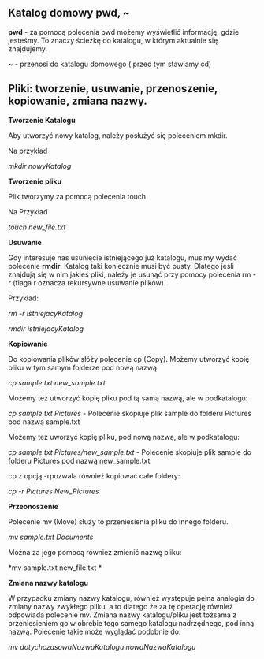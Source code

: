 ## Katalog domowy pwd, ~
**pwd** - za pomocą polecenia pwd możemy wyświetlić informację, gdzie jesteśmy. To znaczy ścieżkę do katalogu, w którym aktualnie się znajdujemy.

**~** - przenosi do katalogu domowego ( przed tym stawiamy cd)

## Pliki: tworzenie, usuwanie, przenoszenie, kopiowanie, zmiana nazwy.

**Tworzenie Katalogu**

Aby utworzyć nowy katalog, należy posłużyć się poleceniem mkdir.

Na przykład

*mkdir nowyKatalog*

**Tworzenie pliku**

Plik tworzymy za pomocą polecenia touch

Na Przykład

*touch new_file.txt*

**Usuwanie**

 Gdy interesuje nas usunięcie istniejącego już katalogu, musimy wydać polecenie **rmdir**. Katalog taki koniecznie musi być pusty. Dlatego jeśli znajdują się w nim jakieś pliki, należy je usunąć przy pomocy polecenia rm -r (flaga r oznacza rekursywne usuwanie plików).
 
 Przykład:
 
*rm -r istniejacyKatalog*

*rmdir istniejacyKatalog*

**Kopiowanie** 

Do kopiowania plików słóży polecenie cp (Copy). Możemy utworzyć kopię pliku w tym samym folderze pod nową nazwą

*cp sample.txt new_sample.txt*

Możemy też utworzyć kopię pliku pod tą samą nazwą, ale w podkatalogu:

*cp sample.txt Pictures* - Polecenie skopiuje plik sample do folderu Pictures pod nazwą sample.txt

Możemy też uworzyć kopię pliku, pod nową nazwą, ale w podkatalogu:

*cp sample.txt Pictures/new_sample.txt* - Polecenie skopiuje plik sample do folderu Pictures pod nazwą new_sample.txt

 cp z opcją -rpozwala również kopiować całe foldery:
 
 *cp -r Pictures New_Pictures*

**Przeonoszenie**

Polecenie mv (Move) służy to przeniesienia pliku do innego folderu.

*mv sample.txt Documents*

Można za jego pomocą również zmienić nazwę pliku:

*mv sample.txt new_file.txt *

**Zmiana nazwy katalogu**

W przypadku zmiany nazwy katalogu, również występuje pełna analogia do zmiany nazwy zwykłego pliku, a to dlatego że za tę operację również odpowiada polecenie mv. Zmiana nazwy katalogu/pliku jest tożsama z przeniesieniem go w obrębie tego samego katalogu nadrzędnego, pod inną nazwą. Polecenie takie może wyglądać podobnie do:

*mv dotychczasowaNazwaKatalogu nowaNazwaKatalogu*



